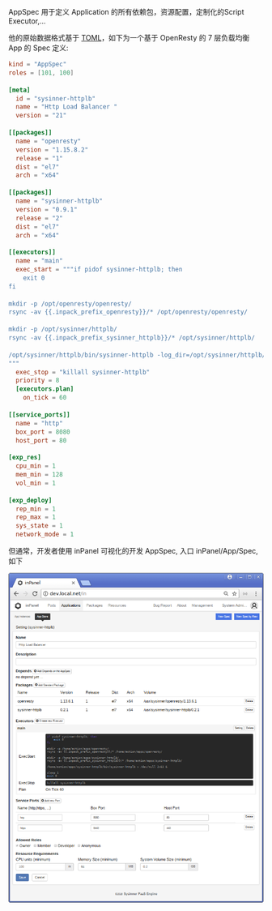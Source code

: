 AppSpec 用于定义 Application 的所有依赖包，资源配置，定制化的Script Executor,... 

他的原始数据格式基于 [TOML](https://github.com/toml-lang/toml)，如下为一个基于 OpenResty 的 7 层负载均衡 App 的 Spec 定义:
``` toml
kind = "AppSpec"
roles = [101, 100]

[meta]
  id = "sysinner-httplb"
  name = "Http Load Balancer "
  version = "21"

[[packages]]
  name = "openresty"
  version = "1.15.8.2"
  release = "1"
  dist = "el7"
  arch = "x64"

[[packages]]
  name = "sysinner-httplb"
  version = "0.9.1"
  release = "2"
  dist = "el7"
  arch = "x64"

[[executors]]
  name = "main"
  exec_start = """if pidof sysinner-httplb; then
    exit 0
fi

mkdir -p /opt/openresty/openresty/
rsync -av {{.inpack_prefix_openresty}}/* /opt/openresty/openresty/

mkdir -p /opt/sysinner/httplb/
rsync -av {{.inpack_prefix_sysinner_httplb}}/* /opt/sysinner/httplb/

/opt/sysinner/httplb/bin/sysinner-httplb -log_dir=/opt/sysinner/httplb/log -minloglevel=1 -logtolevels=true > /dev/null 2>&1 &
"""
  exec_stop = "killall sysinner-httplb"
  priority = 8
  [executors.plan]
    on_tick = 60

[[service_ports]]
  name = "http"
  box_port = 8080
  host_port = 80

[exp_res]
  cpu_min = 1
  mem_min = 128
  vol_min = 1

[exp_deploy]
  rep_min = 1
  rep_max = 1
  sys_state = 1
  network_mode = 1
```

但通常，开发者使用 inPanel 可视化的开发 AppSpec, 入口 inPanel/App/Spec, 如下

![AppSpec Define](assets/app-spec-entry-w800.png)

